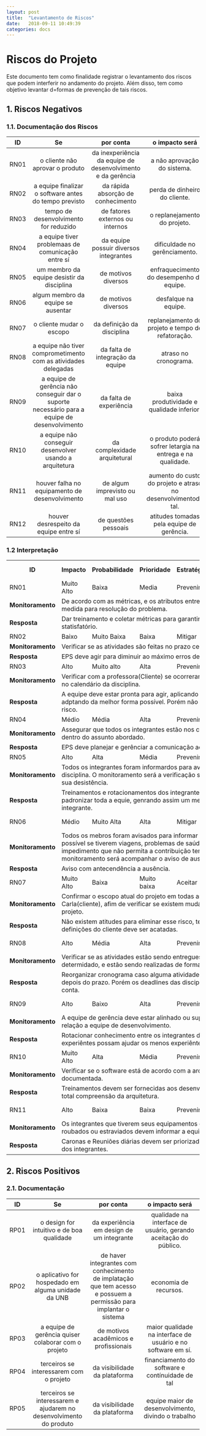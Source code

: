 ```yaml
---
layout: post
title:  "Levantamento de Riscos"
date:   2018-09-11 10:49:39
categories: docs
---
```


# Riscos do Projeto

Este documento tem como finalidade registrar o levantamento dos riscos que podem interferir no andamento do projeto. Além disso, tem como objetivo levantar d=formas de prevenção de tais riscos.


## 1. Riscos Negativos

### 1.1. Documentação dos Riscos

| ID | Se | por conta | o impacto será |
|:--:|:--:|:---------:|:--------------:|
| RN01 | o cliente não aprovar o produto | da inexperiência da equipe de desenvolvimento e da gerência | a não aprovação do sistema. |
| RN02 | a equipe finalizar o software antes do tempo previsto | da rápida absorção de conhecimento | perda de dinheiro do cliente. |
| RN03 | tempo de desenvolvimento for reduzido | de fatores externos ou internos | o replanejamento do projeto. |
| RN04 | a equipe tiver problemaas de comunicação entre sí | da equipe possuir diversos integrantes | dificuldade no gerênciamento. |
| RN05 | um membro da equipe desistir da disciplina | de motivos diversos | enfraquecimento do desempenho da equipe. |
| RN06 | algum membro da equipe se ausentar | de motivos diversos | desfalque na equipe. |
| RN07 | o cliente mudar o escopo | da definição da disciplina | replanejamento do projeto e tempo de refatoração. |
| RN08 | a equipe não tiver comprometimento com as atividades delegadas| da falta de integração da equipe | atraso no cronograma. |
| RN09 | a equipe de gerência não conseguir dar o suporte necessário para a equipe de desenvolvimento | da falta de experiência | baixa produtividade e qualidade inferior. |
| RN10 | a equipe não conseguir desenvolver usando a arquitetura | da complexidade arquitetural | o produto poderá sofrer letargia na entrega e na qualidade. |
| RN11 | houver falha no equipamento de desenvolvimento | de algum imprevisto ou mal uso | aumento do custo do projeto e atraso no desenvolvimentode tal. |
| RN12 | houver desrespeito da equipe entre sí | de questões pessoais | atitudes tomadas pela equipe de gerência. |

### 1.2 Interpretação

<table>
<tr>
<th>ID</th>
<th>Impacto</th>
<th>Probabilidade</th>
<th>Prioridade</th>
<th>Estratégia</th>
<th>Responsável</th>
<th>Hora estimada</th>
</tr>

<tr>
<td>RN01</td>
<td>Muito Alto</td>
<td>Baixa</td>
<td>Media</td>
<td>Prevenir</td>
<td>Renato e Iasmin</td>
<td>200 horas</td>
</tr>
<tr>
<td><b>Monitoramento</b></td>
<td colspan=6>
De acordo com as métricas, e os atributos entregues, deve ser feita uma medida para resolução do problema.
</td>
</tr>
<tr>
<td><b>Resposta</b></td>
<td colspan=6>
Dar treinamento e coletar métricas para garantir que o nível de qualidade é statisfatório.
</td>
</tr>

<tr>
<td>RN02</td>
<td>Baixo</td>
<td>Muito Baixa</td>
<td>Baixa</td>
<td>Mitigar</td>
<td>Renato</td>
<td>0 horas</td>
</tr>
<tr>
<td><b>Monitoramento</b></td>
<td colspan=6>
Verificar se as atividades são feitas no prazo certo.
</td>
</tr>
<tr>
<td><b>Resposta</b></td>
<td colspan=6>
EPS deve agir para diminuir ao máximo erros de planejamento e tempo gasto.
</td>
</tr>

<tr>
<td>RN03</td>
<td>Alto</td>
<td>Muito alto</td>
<td>Alta</td>
<td>Prevenir</td>
<td>Carla</td>
<td>0 horas</td>
</tr>
<tr>
<td><b>Monitoramento</b></td>
<td colspan=6>
Verificar com a professora(Cliente) se ocorreram ou vão ocorrer mudanças no calendário da disciplina.
</td>
</tr>
<tr>
<td><b>Resposta</b></td>
<td colspan=6>
A equipe deve estar pronta para agir, aplicando o plano de mudanças e se adptando da melhor forma possível. Porém não tem como eliminar esse risco.
</td>
</tr>

<tr>
<td>RN04</td>
<td>Médio</td>
<td>Média</td>
<td>Alta</td>
<td>Prevenir</td>
<td>EPS</td>
<td>30 horas</td>
</tr>
<tr>
<td><b>Monitoramento</b></td>
<td colspan=6>
Assegurar que todos os integrantes estão nos canais de comunicação e por dentro do assunto abordado.
</td>
</tr>
<tr>
<td><b>Resposta</b></td>
<td colspan=6>
EPS deve planejar e gerênciar a comunicação ao longo de todo o projeto.
</td>
</tr>

<tr>
<td>RN05</td>
<td>Alto</td>
<td>Alta</td>
<td>Média</td>
<td>Prevenir</td>
<td>EPS e MDS</td>
<td>0 horas</td>
</tr>
<tr>
<td><b>Monitoramento</b></td>
<td colspan=6>
Todos os integrantes foram informardos para avisar caso desistam da disciplina. O monitoramento será a verificação se algum membro informa a sua desistência.
</td>
</tr>
<tr>
<td><b>Resposta</b></td>
<td colspan=6>
Treinamentos e rotacionamentos dos integrantes de forma a se integrar e padronizar toda a equie, genrando assim um menor impacto na perca de um integrante.
</td>
</tr>

<tr>
<td>RN06</td>
<td>Médio</td>
<td>Muito Alta</td>
<td>Alta</td>
<td>Mitigar</td>
<td>EPS e MDSthur</td>
<td>0 horas</td>
</tr>
<tr>
<td><b>Monitoramento</b></td>
<td colspan=6>
Todos os mebros foram avisados para informar com a maior antecedência possível se tiverem viagens, problemas de saúde ou qualquer outro impedimento que não permita a contribuição temporária ao projeto. O monitoramento será acompanhar o aviso de ausência dos integrantes.
</td>
</tr>
<tr>
<td><b>Resposta</b></td>
<td colspan=6>
Aviso com antecendência a ausência.
</td>
</tr>

<tr>
<td>RN07</td>
<td>Muito Alto</td>
<td>Baixa</td>
<td>Muito baixa</td>
<td>Aceitar</td>
<td>EPS</td>
<td>200 horas</td>
</tr>
<tr>
<td><b>Monitoramento</b></td>
<td colspan=6>
Confirmar o escopo atual do projeto em todas as reuniões com Carla(cliente), afim de verificar se existem mudanças que podem impactar o projeto.
</td>
</tr>
<tr>
<td><b>Resposta</b></td>
<td colspan=6>
Não existem atitudes para eliminar esse risco, tendo em vista que as definições do cliente deve ser acatadas.
</td>
</tr>

<tr>
<td>RN08</td>
<td>Alto</td>
<td>Média</td>
<td>Alta</td>
<td>Prevenir</td>
<td>EPS</td>
<td>169 horas</td>
</tr>
<tr>
<td><b>Monitoramento</b></td>
<td colspan=6>
Verificar se as atividades estão sendo entregues dentro do prazo determidado, e estão sendo realizadas de forma concreta.
</td>
</tr>
<tr>
<td><b>Resposta</b></td>
<td colspan=6>
Reorganizar cronograma caso alguma atividade seja finalizada antes ou depois do prazo. Porém os deadlines das disciplinas devem ser levados em conta.
</td>
</tr>

<tr>
<td>RN09</td>
<td>Alto</td>
<td>Baixo</td>
<td>Alta</td>
<td>Prevenir</td>
<td>EPS</td>
<td>200 horas</td>
</tr>
<tr>
<td><b>Monitoramento</b></td>
<td colspan=6>
A equipe de gerência deve estar alinhado ou superior no conhecimento em relação a equipe de desenvolvimento.
</td>
</tr>
<tr>
<td><b>Resposta</b></td>
<td colspan=6>
Rotacionar conhecimento entre os integrantes de forma que os mais experiêntes possam ajudar os menos experiêntes.
</td>
</tr>

<tr>
<td>RN10</td>
<td>Muito Alto</td>
<td>Alta</td>
<td>Média</td>
<td>Prevenir</td>
<td>EPS e MDS</td>
<td>200 horas</td>
</tr>
<tr>
<td><b>Monitoramento</b></td>
<td colspan=6>
Verificar se o software está de acordo com a arquitetura planejada e documentada.
</td>
</tr>
<tr>
<td><b>Resposta</b></td>
<td colspan=6>
Treinamentos devem ser fornecidas aos desenvolvedores visando garantir a total compreensão da arquitetura.
</td>
</tr>

<tr>
<td>RN11</td>
<td>Alto</td>
<td>Baixa</td>
<td>Baixa</td>
<td>Prevenir</td>
<td>Renato</td>
<td>R$ 1.999,00</td>
</tr>
<tr>
<td><b>Monitoramento</b></td>
<td colspan=6>
Os integrantes que tiverem seus equipamentos de desenvolvimento roubados ou estraviados devem informar a equipe de EPS.
</td>
</tr>
<tr>
<td><b>Resposta</b></td>
<td colspan=6>
Caronas e Reuniões diárias devem ser priorizadas para garantir a segurança dos integrantes.
</td>
</tr>
</table>

## 2. Riscos Positivos

### 2.1. Documentação
| ID | Se | por conta | o impacto será |
|:--:|:--:|:---------:|:--------------:|
| RP01 | o design for intuitivo e de boa qualidade | da experiência em design de um integrante | qualidade na interface de usuário, gerando aceitação do público. |
| RP02 | o aplicativo for hospedado em alguma unidade da UNB | de haver integrantes com conhecimento de implatação que tem acesso e possuem a permissão para implantar o sistema | economia de recursos. |
| RP03 | a equipe de gerência quiser colaborar com o projeto | de motivos acadêmicos e profissionais | maior qualidade na interface de usuário e no software em sí. |
| RP04 | terceiros se interessarem com o projeto | da visibilidade da plataforma | financiamento do software e contínuidade de tal|
| RP05 | terceiros se interessarem e ajudarem no desenvolvimento do produto | da visibilidade da plataforma | equipe maior de desenvolvimento, divindo o trabalho|